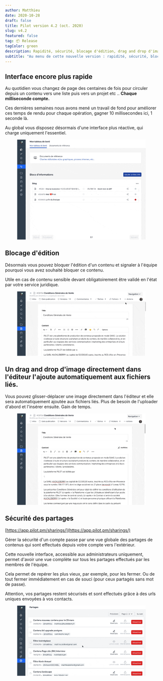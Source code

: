 ```yaml
---
author: Matthieu
date: 2020-10-28
draft: false
title: Pilot version 4.2 (oct. 2020)
slug: v4.2
featured: false
tag: 📦 Release
tagColor: green
description: Rapidité, sécurité, blocage d'édition, drag and drop d'image, ..
subtitle: "Au menu de cette nouvelle version : rapidité, sécurité, blocage d'édition, drag and drop d'image, .."
---
```



## Interface encore plus rapide

Au quotidien vous changez de page des centaines de fois pour circuler depuis un contenu vers une liste puis vers un projet etc .. **Chaque milliseconde compte.**



Ces dernières semaines nous avons mené un travail de fond pour améliorer ces temps de rendu pour chaque opération, gagner 10 millisecondes ici, 1 seconde là.

Au global vous disposez désormais d'une interface plus réactive, qui charge uniquement l'essentiel.

<figure class="full-width">
<img class="rounded-lg shadow-lg" src="fast.gif">
</figure>

## Blocage d'édition

Désormais vous pouvez bloquer l'édition d'un contenu et signaler à l'équipe pourquoi vous avez souhaité bloquer ce contenu.

Utile en cas de contenu sensible devant obligatoirement être validé en l'état par votre service juridique.

<figure class="full-width">
<img class="rounded-lg shadow-lg" src="blocage.gif">
</figure>

## Un drag and drop d'image directement dans l'éditeur l'ajoute automatiquement aux fichiers liés.

Vous pouvez glisser-déplacer une image directement dans l'éditeur et elle sera automatiquement ajoutée aux fichiers liés. Plus de besoin de l'uploader d'abord et l'insérer ensuite. Gain de temps.

<figure class="full-width">
<img class="rounded-lg shadow-lg" src="dragupload.gif">
</figure>


## Sécurité des partages  

[https://app.pilot.pm/sharings/](https://app.pilot.pm/sharings/)

Gérer la sécurité d'un compte passe par une vue globale des partages de contenus qui sont effectués depuis votre compte vers l'extérieur. 

Cette nouvelle interface, accessible aux administrateurs uniquement, permet d'avoir une vue complète sur tous les partages effectués par les membres de l'équipe. 

Cela permet de repérer les plus vieux, par exemple, pour les fermer. Ou de tout fermer immédiatement en cas de souci (pour ceux partagés sans mot de passe).

Attention, vos partages restent sécurisés et sont effectués grâce à des urls uniques envoyées à vos contacts.

<figure class="full-width">
<img class="rounded-lg shadow-lg" src="security.gif">
</figure>